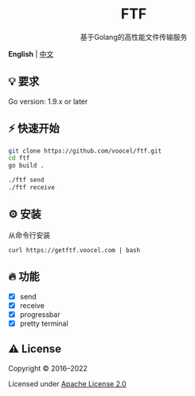 <p align="center" style="color: red">
    <h1 align="center">FTF</h1>
    <p align="center">基于Golang的高性能文件传输服务</p>
</p>

**English** | [中文](./README.zh-CN.md)

## 💡 要求
Go version: 1.9.x or later

## ⚡️ 快速开始
```bash
git clone https://github.com/voocel/ftf.git
cd ftf
go build .

./ftf send
./ftf receive
```

## ⚙️ 安装
从命令行安装
```
curl https://getftf.voocel.com | bash
```

## 🔥 功能
* [x] send
* [x] receive
* [x] progressbar
* [x] pretty terminal

## ⚠️ License

Copyright © 2016–2022

Licensed under [Apache License 2.0](https://github.com/voocel/ftf/blob/main/LICENSE)
